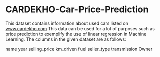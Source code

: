 # CARDEKHO-Car-Price-Prediction
This dataset contains information about used cars listed on www.cardekho.com
This data can be used for a lot of purposes such as price prediction to exemplify the use of linear regression in Machine Learning.
The columns in the given dataset are as follows:

name
year
selling_price
km_driven
fuel
seller_type
transmission
Owner
